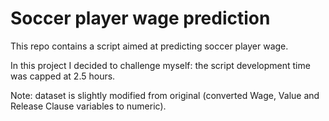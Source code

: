 # Soccer player wage prediction

This repo contains a script aimed at predicting soccer player wage.

In this project I decided to challenge myself: the script development time was capped at 2.5 hours.

Note: dataset is slightly modified from original (converted Wage, Value and Release Clause variables to numeric).
